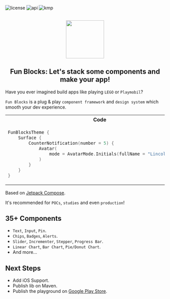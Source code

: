 ![license](https://img.shields.io/badge/license-mit-red?style=for-the-badge)
![api](https://img.shields.io/badge/api-24+-yellow?style=for-the-badge)
![kmp](https://img.shields.io/badge/kmp-%E2%9D%A4-purple?style=for-the-badge)

<div align="center">
<br />
<img width="120" src="https://github.com/LincolnStuart/fun-blocks/assets/8579195/389e592c-d878-4748-8298-94103566cee9"/>
<h2>Fun Blocks: Let's stack some components and make your app!</h2>
</div>

Have you ever imagined build apps like playing `LEGO` or `Playmobil`?

`Fun Blocks` is a plug & play `component framework` and `design system` which smooth your dev experience.

<table>
<tr>
<th> Code </th>
<th> Result </th>
</tr>
<tr>
<td>

```kotlin
FunBlocksTheme {
    Surface {
        CounterNotification(number = 5) {
            Avatar(
                mode = AvatarMode.Initials(fullName = "Lincoln Stuart")
            )
        }
    }
}
```

</td>
<td>
<img width="60" src="https://github.com/LincolnStuart/fun-blocks/assets/8579195/d36243ff-e5cf-41ac-a23f-8d218bc90955" />
</td>
</tr>
</table>

Based on [Jetpack Compose](https://developer.android.com/jetpack/compose).

It's recommended for `POCs`, `studies` and even `production`!

## 35+ Components
- `Text`, `Input`, `Pin`.
- `Chips`, `Badges`, `Alerts`.
- `Slider`, `Incrementer`, `Stepper`, `Progress Bar`.
- `Linear Chart`, `Bar Chart`, `Pie/Donut Chart`.
- And more...


## Next Steps
- Add iOS Support.
- Publish lib on Maven.
- Publish the playground on [Google Play Store](https://play.google.com/).